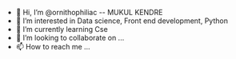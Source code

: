 - 👋 Hi, I’m @ornithophiliac -- MUKUL KENDRE
- 👀 I’m interested in Data science, Front end development, Python
- 🌱 I’m currently learning Cse
- 💞️ I’m looking to collaborate on ...
- 📫 How to reach me ...

<!---
ornithophiliac/ornithophiliac is a ✨ special ✨ repository because its `README.md` (this file) appears on your GitHub profile.
You can click the Preview link to take a look at your changes.
--->
